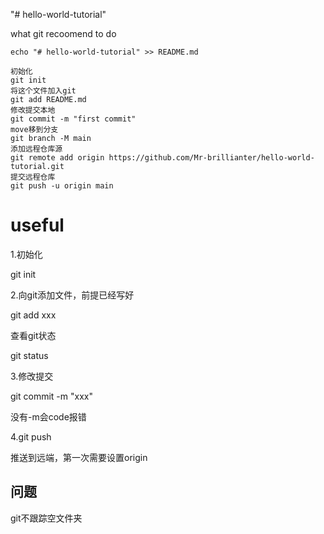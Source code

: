 "# hello-world-tutorial" 



what git recoomend to do

```
echo "# hello-world-tutorial" >> README.md

初始化
git init
将这个文件加入git
git add README.md
修改提交本地
git commit -m "first commit"
move移到分支
git branch -M main
添加远程仓库源
git remote add origin https://github.com/Mr-brillianter/hello-world-tutorial.git
提交远程仓库
git push -u origin main
```



# useful

1.初始化

git init

2.向git添加文件，前提已经写好

git add xxx

查看git状态

git status



3.修改提交

git commit -m "xxx"

没有-m会code报错

4.git push

推送到远端，第一次需要设置origin



## 问题

git不跟踪空文件夹



